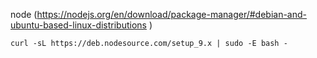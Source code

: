node (https://nodejs.org/en/download/package-manager/#debian-and-ubuntu-based-linux-distributions )
```
curl -sL https://deb.nodesource.com/setup_9.x | sudo -E bash -
```

